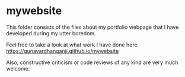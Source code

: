 # mywebsite
This folder consists of the files about my portfolio webpage that I have developed during my utter boredom.<br>

Feel free to take a look at what work I have done here <a>https://gunavardhanganji.github.io/mywebsite</a> <br>

Also, constructive criticism or code reviews of any kind are very much welcome.
